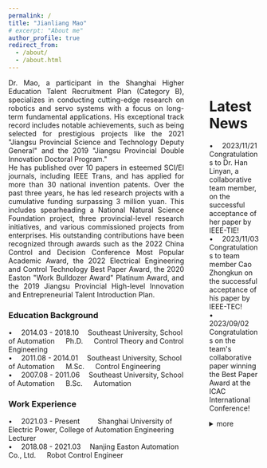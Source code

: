 ```yaml
---
permalink: /
title: "Jianliang Mao"
# excerpt: "About me"
author_profile: true
redirect_from: 
  - /about/
  - /about.html
---
```

<div id="menu" style="width: 70%;float:left;">
<div style="text-align: justify;">
Dr. Mao, a participant in the Shanghai Higher Education Talent Recruitment Plan (Category B), specializes in conducting cutting-edge research on robotics and servo systems with a focus on long-term fundamental applications. His exceptional track record includes notable achievements, such as being selected for prestigious projects like the 2021 "Jiangsu Provincial Science and Technology Deputy General" and the 2019 "Jiangsu Provincial Double Innovation Doctoral Program."<br>
He has published over 10 papers in esteemed SCI/EI journals, including IEEE Trans, and has applied for more than 30 national invention patents. Over the past three years, he has led research projects with a cumulative funding surpassing 3 million yuan. This includes spearheading a National Natural Science Foundation project, three provincial-level research initiatives, and various commissioned projects from enterprises. His outstanding contributions have been recognized through awards such as the 2022 China Control and Decision Conference Most Popular Academic Award, the 2022 Electrical Engineering and Control Technology Best Paper Award, the 2020 Easton "Work Bulldozer Award" Platinum Award, and the 2019 Jiangsu Provincial High-level Innovation and Entrepreneurial Talent Introduction Plan.
</p>
</div>

<h3>  Education Background</h3> 
&#8226; &emsp;2014.03 - 2018.10      &emsp;Southeast University, School of Automation   Ph.D.   Control Theory and Control Engineering<br>
&#8226; &emsp;2011.08 - 2014.01      &emsp;Southeast University, School of Automation   M.Sc.   Control Engineering<br>
&#8226; &emsp;2007.08 - 2011.06      &emsp;Southeast University, School of Automation   B.Sc.   &emsp; Automation<br>

<h3>  Work Experience</h3> 
&#8226; &emsp;2021.03 - Present         &emsp;&emsp;&nbsp;Shanghai University of Electric Power, College of Automation Engineering   &emsp; Lecturer<br>
&#8226; &emsp;2018.08 - 2021.03      &emsp;Nanjing Easton Automation Co., Ltd.   &emsp; Robot Control Engineer
</div>
<div id="menu" style="width: 20%;float:right;">
<h1> Latest News</h1> 

&#8226; &emsp;2023/11/21 Congratulations to Dr. Han Linyan, a collaborative team member, on the successful acceptance of her paper by IEEE-TIE!<br>
&#8226; &emsp;2023/11/03 Congratulations to team member Cao Zhongkun on the successful acceptance of his paper by IEEE-TEC! <br>
&#8226; &emsp;2023/09/02 Congratulations on the team's collaborative paper winning the Best Paper Award at the ICAC International Conference!<br>
<details>
  <summary> more </summary>
&#8226; &emsp;2023/08/29 Congratulations to team member Zhu Tianqi on the successful acceptance of his paper by IEEE-TIE!<br>
</details>
</div>